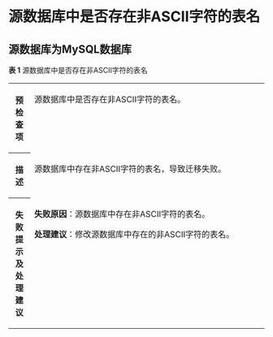 # 源数据库中是否存在非ASCII字符的表名<a name="drs_11_0021"></a>

## 源数据库为MySQL数据库<a name="section7657449172117"></a>

**表 1**  源数据库中是否存在非ASCII字符的表名

<a name="table17789454195019"></a>
<table><tbody><tr id="row14789554115018"><th class="firstcol" valign="top" width="8.459999999999999%" id="mcps1.2.3.1.1"><p id="p580565495010"><a name="p580565495010"></a><a name="p580565495010"></a><strong id="b1380575416506"><a name="b1380575416506"></a><a name="b1380575416506"></a>预检查项</strong></p>
</th>
<td class="cellrowborder" valign="top" width="91.53999999999999%" headers="mcps1.2.3.1.1 "><p id="p83811335135120"><a name="p83811335135120"></a><a name="p83811335135120"></a>源数据库中是否存在非ASCII字符的表名。</p>
</td>
</tr>
<tr id="row3805155418509"><th class="firstcol" valign="top" width="8.459999999999999%" id="mcps1.2.3.2.1"><p id="p10820654125010"><a name="p10820654125010"></a><a name="p10820654125010"></a><strong id="b782045415011"><a name="b782045415011"></a><a name="b782045415011"></a>描述</strong></p>
</th>
<td class="cellrowborder" valign="top" width="91.53999999999999%" headers="mcps1.2.3.2.1 "><p id="p38201054185012"><a name="p38201054185012"></a><a name="p38201054185012"></a>源数据库中存在非ASCII字符的表名，导致迁移失败。</p>
</td>
</tr>
<tr id="row108201754185014"><th class="firstcol" valign="top" width="8.459999999999999%" id="mcps1.2.3.3.1"><p id="p1883655420502"><a name="p1883655420502"></a><a name="p1883655420502"></a><strong id="b783655435016"><a name="b783655435016"></a><a name="b783655435016"></a>失败提示及处理建议</strong></p>
</th>
<td class="cellrowborder" valign="top" width="91.53999999999999%" headers="mcps1.2.3.3.1 "><p id="p1283615415501"><a name="p1283615415501"></a><a name="p1283615415501"></a><strong id="b3733349123219"><a name="b3733349123219"></a><a name="b3733349123219"></a>失败原因</strong>：源数据库中存在非ASCII字符的表名。</p>
<p id="p361285017345"><a name="p361285017345"></a><a name="p361285017345"></a><strong id="b131151059193412"><a name="b131151059193412"></a><a name="b131151059193412"></a>处理建议</strong>：修改源数据库中存在的非ASCII字符的表名。</p>
</td>
</tr>
</tbody>
</table>

